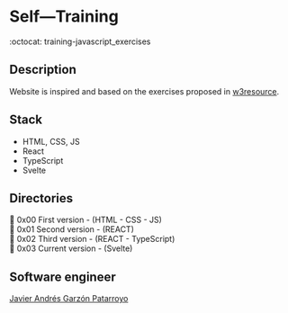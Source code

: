 # Self―Training
:octocat: training-javascript_exercises

## Description
Website is inspired and based on the exercises proposed in [w3resource](https://www.w3resource.com/javascript-exercises/javascript-basic-exercises.php).  
<!-- How does it look? Take a look at [JavaScript Exercises]() -->

## Stack
* HTML, CSS, JS
* React
* TypeScript
* Svelte

## Directories
:open_file_folder: 0x00 First version - (HTML - CSS - JS)  
:open_file_folder: 0x01 Second version - (REACT)  
:open_file_folder: 0x02 Third version - (REACT - TypeScript)  
:open_file_folder: 0x03 Current version - (Svelte)

## Software engineer
[Javier Andrés Garzón Patarroyo](https://javierandres.dev)
